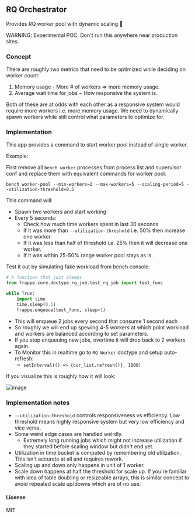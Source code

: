## RQ Orchestrator

Provides RQ worker pool with dynamic scaling :rocket:

WARNING: Experimental POC. Don't run this anywhere near production sites.

### Concept

There are roughly two metrics that need to be optimized while deciding on worker count:

1. Memory usage - More # of workers => more memory usage.
2. Average wait time for jobs ~ How responsive the system is.

Both of these are at odds with each other as a responsive system would require
more workers i.e. more memory usage. We need to dynamically spawn workers while
still control what parameters to optimize for.

### Implementation

This app provides a command to start worker pool instead of single worker.

Example:

First remove all `bench worker` processes from process list and supervisor conf and replace them with equivalent commands for worker pool.

```
bench worker-pool --min-workers=2 --max-workers=5 --scaling-period=5 --utilization-threshold=0.5
```

This command will:

-   Spawn two workers and start working
-   Every 5 seconds:
    -   Check how much time workers spent in last 30 seconds
    -   If it was more than `--utilization-threshold` i.e. 50% then increase
        one worker.
    -   If it was less than half of threshold i.e. 25% then it will decrease
        one worker.
    -   If it was within 25-50% range worker pool stays as is.

Test it out by simulating fake workload from bench console:

```python
# A function that just sleeps
from frappe.core.doctype.rq_job.test_rq_job import test_func

while True:
	import time
	time.sleep(0.5)
	frappe.enqueue(test_func, sleep=1)
```

-   This will enqueue 2 jobs every second that consume 1 second each
-   So roughly we will end up spewing 4-5 workers at which point workload and
    workers are balanced according to set parameters.
-   If you stop enqueuing new jobs, overtime it will drop back to 2 workers
    again.
-   To Monitor this in realtime go to `RQ Worker` doctype and setup
    auto-refresh:
    -   `setInterval(() => {cur_list.refresh()}, 1000)`


If you visualize this is roughly how it will look:

![image](https://github.com/ankush/rq_orchestrator/assets/9079960/650649e2-c359-4f68-99be-e846d7c39978)


### Implementation notes

-   `--utilization-threshold` controls responsiveness vs efficiency. Low
    threshold means highly responsive system but very low efficiency and vice
    versa.
-   Some weird edge cases are handled weirdly.
    -   Extremely long running jobs which might not increase utilization if they
        started before scaling window but didn't end yet.
-   Utilization in time bucket is computed by remembering old utilization. This
    isn't accurate at all and requires rework.
-   Scaling up and down only happens in unit of 1 worker.
-   Scale down happens at half the threshold for scale up. If you're familiar
    with idea of table doubling or resizeable arrays, this is similar concept
    to avoid repeated scale up/downs which are of no use.

#### License

MIT
